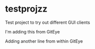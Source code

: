# testprojzz
Test project to try out different GUI clients

I'm adding this from GitEye

Adding another line from within GitEye
